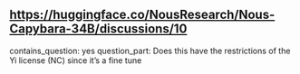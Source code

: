 ## https://huggingface.co/NousResearch/Nous-Capybara-34B/discussions/10

contains_question: yes
question_part: Does this have the restrictions of the Yi license (NC) since it’s a fine tune